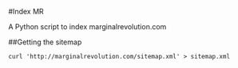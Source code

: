#Index MR

A Python script to index marginalrevolution.com

##Getting the sitemap

```
curl 'http://marginalrevolution.com/sitemap.xml' > sitemap.xml
```


